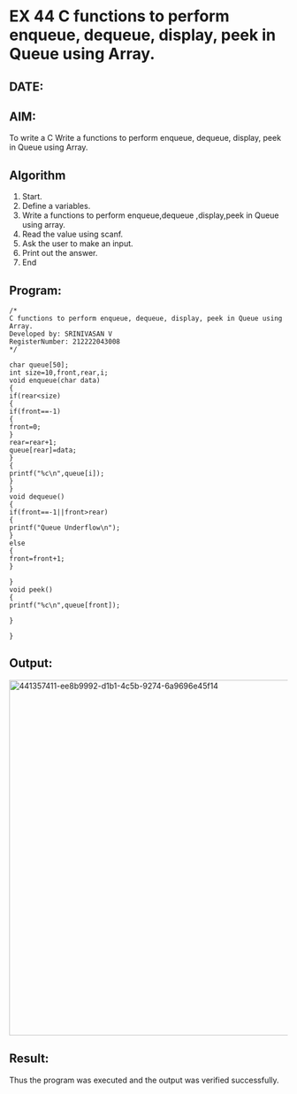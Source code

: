 # EX 44 C functions to perform enqueue, dequeue, display, peek in Queue using Array.
## DATE:
## AIM:
To write a C Write a functions to perform enqueue, dequeue, display, peek in Queue using Array.

## Algorithm
1. Start.
2. Define a variables.
3. Write a functions to perform enqueue,dequeue ,display,peek in Queue using array.
4. Read the value using scanf.
5. Ask the user to make an input.
6. Print out the answer.
7. End

## Program:
```
/*
C functions to perform enqueue, dequeue, display, peek in Queue using Array.
Developed by: SRINIVASAN V
RegisterNumber: 212222043008  
*/
```
```
char queue[50]; 
int size=10,front,rear,i; 
void enqueue(char data) 
{ 
if(rear<size) 
{ 
if(front==-1) 
{ 
front=0; 
} 
rear=rear+1; 
queue[rear]=data; 
} 
{ 
printf("%c\n",queue[i]); 
} 
} 
void dequeue() 
{  
if(front==-1||front>rear) 
{ 
printf("Queue Underflow\n"); 
} 
else 
{ 
front=front+1; 
} 
 
} 
void peek() 
{ 
printf("%c\n",queue[front]); 
 
} 
 
}
```


## Output:

<img width="999" height="642" alt="441357411-ee8b9992-d1b1-4c5b-9274-6a9696e45f14" src="https://github.com/user-attachments/assets/eaa715ae-f44a-4e1d-a802-3224bb5251d6" />



## Result:
Thus the program was executed and the output was verified successfully.
